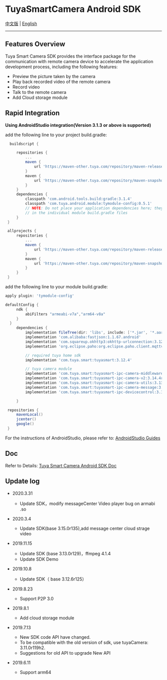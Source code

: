# TuyaSmartCamera Android SDK

[中文版](https://github.com/TuyaInc/tuyasmart_camera_android_sdk/blob/master/README-zh.md) | [English](https://github.com/TuyaInc/tuyasmart_camera_android_sdk/blob/master/README.md)

------

## Features Overview

Tuya Smart Camera SDK provides the interface package for the communication with remote camera device to accelerate the application development process, including the following features:

- Preview the picture taken by the camera
- Play back recorded video of the remote camera
- Record video
- Talk to the remote camera
- Add Cloud storage module

## Rapid Integration

 **Using AndroidStudio integration(Version 3.1.3 or above is supported)**

add the following line to your project build.gradle:

```gradle
  buildscript {

     repositories {
         ...
         maven {
             url 'https://maven-other.tuya.com/repository/maven-releases/'
         }
         maven {
             url 'https://maven-other.tuya.com/repository/maven-snapshots/'
         }
     }
     dependencies {
         classpath 'com.android.tools.build:gradle:3.1.4'
         classpath 'com.tuya.android.module:tymodule-config:0.5.1'
         // NOTE: Do not place your application dependencies here; they belong
         // in the individual module build.gradle files
     }
 }

 allprojects {
     repositories {
         ...
         maven {
             url 'https://maven-other.tuya.com/repository/maven-releases/'
         }
         maven {
             url 'https://maven-other.tuya.com/repository/maven-snapshots/'
         }
     }
 }
```
add the following line to your module build.gradle:

```gradle
apply plugin: 'tymodule-config'

defaultConfig {
     ndk {
         abiFilters "armeabi-v7a","arm64-v8a"
     }
  }
     dependencies {
         implementation fileTree(dir: 'libs', include: ['*.jar', '*.aar'])
         implementation 'com.alibaba:fastjson:1.1.67.android'
         implementation 'com.squareup.okhttp3:okhttp-urlconnection:3.12.3'
         implementation 'org.eclipse.paho:org.eclipse.paho.client.mqttv3:1.2.0'

         // required tuya home sdk
         implementation 'com.tuya.smart:tuyasmart:3.12.4'

         // tuya camera module
         implementation 'com.tuya.smart:tuyasmart-ipc-camera-middleware:3.14.3r133'
         implementation 'com.tuya.smart:tuyasmart-ipc-camera-v2:3.14.4r134'
         implementation 'com.tuya.smart:tuyasmart-ipc-camera-utils:3.13.0r128'
         implementation 'com.tuya.smart:tuyasmart-ipc-camera-message:3.13.0r128'
         implementation 'com.tuya.smart:tuyasmart-ipc-devicecontrol:3.14.3r133'

     }

 repositories {
     mavenLocal()
     jcenter()
     google()
 }
```
For the instructions of AndroidStudio, please refer to: [AndroidStudio Guides](https://developer.android.com/studio/)



## Doc

Refer to Details: [Tuya Smart Camera Android SDK Doc](https://tuyainc.github.io/tuyasmart_camera_android_sdk_doc/en/)

## Update log
- 2020.3.31
  - Update SDK，modify messageCenter Video player bug on armabi .so
- 2020.3.4
  - Update SDK(base 3.15.0r135),add message center cloud strage video
- 2019.11.15
  - Update SDK (base 3.13.0r129)，ffmpeg 4.1.4
  - Update SDK Demo
- 2019.10.8
  - Update SDK（ base 3.12.6r125）
- 2019.8.23
  - Support P2P 3.0
- 2019.8.1
  - Add cloud storage module
- 2019.7.13
  - New SDK code API have changed.
  - To be compatible with the old version of sdk, use tuyaCamera: 3.11.0r119h2.
  - Suggestions for old API to upgrade New API

- 2019.6.11
  - Support arm64
